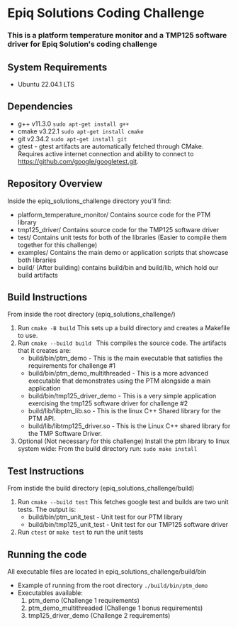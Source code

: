 # Epiq Solutions Coding Challenge

### This is a platform temperature monitor and a TMP125 software driver for Epiq Solution's coding challenge

## System Requirements
* Ubuntu 22.04.1 LTS

## Dependencies
* g++ v11.3.0 ``` sudo apt-get install g++ ```
* cmake v3.22.1 ``` sudo apt-get install cmake ```
* git v2.34.2  ``` sudo apt-get install git ```
* gtest - gtest artifacts are automatically fetched through CMake. Requires active internet connection and ability to connect to https://github.com/google/googletest.git.

## Repository Overview
Inside the epiq_solutions_challenge directory you'll find:
* platform_temperature_monitor/ Contains source code for the PTM library
* tmp125_driver/ Contains source code for the TMP125 software driver
* test/ Contains unit tests for both of the libraries (Easier to compile them together for this challenge)
* examples/ Contains the main demo or application scripts that showcase both libraries
* build/ (After building) contains build/bin and build/lib, which hold our build artifacts

## Build Instructions
From inside the root directory (epiq_solutions_challenge/)
1. Run ```cmake -B build```
    This sets up a build directory and creates a Makefile to use.
2. Run ```cmake --build build ``` This compiles the source code. The artifacts that it creates are:
    * build/bin/ptm_demo - This is the main executable that satisfies the requirements for challenge #1
    * build/bin/ptm_demo_multithreaded - This is a more advanced executable that demonstrates using the PTM alongside a main application
    * build/bin/tmp125_driver_demo - This is a very simple application exercising the tmp125 software driver for challenge #2
    * build/lib/libptm_lib.so - This is the linux C++ Shared library for the PTM API.
    * build/lib/libtmp125_driver.so - This is the Linux C++ shared library for the TMP Software Driver.
3. Optional (Not necessary for this challenge) Install the ptm library to linux system wide: From the build directory run: ``` sudo make install ```

## Test Instructions
From instide the build directory (epiq_solutions_challenge/build)
1. Run ``` cmake --build test ``` This fetches google test and builds are two unit tests. The output is:
    * build/bin/ptm_unit_test - Unit test for our PTM library
    * build/bin/tmp125_unit_test - Unit test for our TMP125 software driver
2. Run ``` ctest ``` or ``` make test ``` to run the unit tests

## Running the code
All executable files are located in epiq_solutions_challenge/build/bin
* Example of running from the root directory ``` ./build/bin/ptm_demo ```
* Executables available:
    1. ptm_demo (Challenge 1 requirements)
    2. ptm_demo_multithreaded (Challenge 1 bonus requirements)
    3. tmp125_driver_demo (Challenge 2 requirements)

    